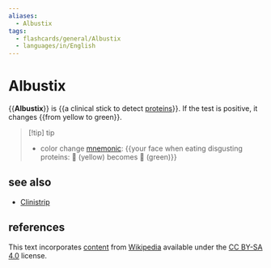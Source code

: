 ```yaml
---
aliases:
  - Albustix
tags:
  - flashcards/general/Albustix
  - languages/in/English
---
```


# Albustix

{{__Albustix__}} is {{a clinical stick to detect [proteins](protein.md)}}. If the test is positive, it changes {{from yellow to green}}. <!--SR:!2024-06-22,320,330!2025-09-03,636,310!2024-02-20,23,170-->

> [!tip] tip
>
> - color change [mnemonic](mnemonic.md): {{your face when eating disgusting proteins: 🙂 (yellow) becomes 🤢 (green)}} <!--SR:!2024-03-27,42,214-->

## see also

- [Clinistrip](Clinistrip.md)

## references

This text incorporates [content](https://en.wikipedia.org/wiki/Albustix) from [Wikipedia](Wikipedia.md) available under the [CC BY-SA 4.0](https://creativecommons.org/licenses/by-sa/4.0/) license.
